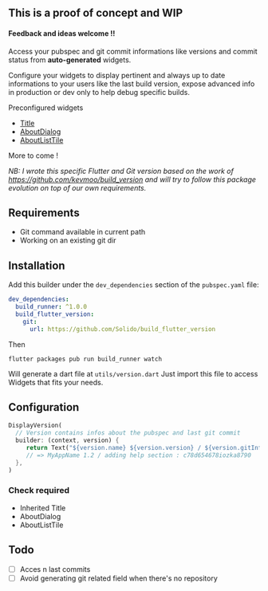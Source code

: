 ## This is a proof of concept and WIP

#### Feedback and ideas welcome !!

Access your pubspec and git commit informations like versions and commit status from **auto-generated** widgets.

Configure your widgets to display pertinent and always up to date informations to your users like the last build version,
expose advanced info in production or dev only to help debug specific builds.

Preconfigured widgets 

- [Title](https://docs.flutter.io/flutter/widgets/Title-class.html)
- [AboutDialog](https://docs.flutter.io/flutter/material/AboutDialog-class.html)
- [AboutListTile](https://docs.flutter.io/flutter/material/AboutListTile-class.html)


More to come !

_NB: I wrote this specific Flutter and Git version based on the work of https://github.com/kevmoo/build_version
and will try to follow this package evolution on top of our own requirements._

## Requirements

- Git command available in current path
- Working on an existing git dir

## Installation

Add this builder under the `dev_dependencies` section of the `pubspec.yaml` file:

```yaml
dev_dependencies:
  build_runner: ^1.0.0
  build_flutter_version:
    git:
      url: https://github.com/Solido/build_flutter_version
```

Then

    flutter packages pub run build_runner watch
    
Will generate a dart file at `utils/version.dart`
Just import this file to access Widgets that fits your needs.


## Configuration

```dart
DisplayVersion(
  // Version contains infos about the pubspec and last git commit
  builder: (context, version) { 
     return Text("${version.name} ${version.version} / ${version.gitInfo.message} : ${version.gitInfo.sha}");
     // => MyAppName 1.2 / adding help section : c78d654678iozka8790
  },
)
```

### Check required

- Inherited Title
- AboutDialog
- AboutListTile

## Todo

- [ ] Acces n last commits
- [ ] Avoid generating git related field when there's no repository
